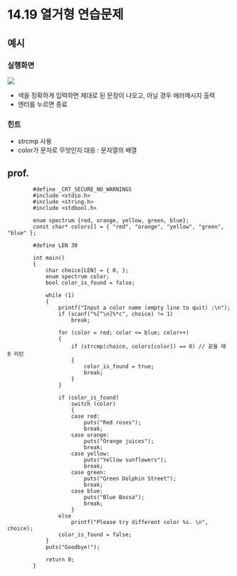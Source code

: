 # 14.19 열거형 연습문제
## 예시
### 실행화면
<img src="https://github.com/uber9ma/following_C/blob/master/images/chapter14/struct13.png?raw=true">

* 색을 정확하게 입력하면 제대로 된 문장이 나오고, 아닐 경우 에러메시지 출력
* 엔터를 누르면 종료

### 힌트
* strcmp 사용
* color가 문자로 무엇인지 대응 : 문자열의 배열

## prof.

			#define _CRT_SECURE_NO_WARNINGS
			#include <stdio.h>
			#include <string.h>
			#include <stdbool.h>

			enum spectrum {red, orange, yellow, green, blue};
			const char* colors[] = { "red", "orange", "yellow", "green", "blue" };

			#define LEN 30

			int main()
			{
				char choice[LEN] = { 0, };
				enum spectrum color;
				bool color_is_found = false;

				while (1)
				{
					printf("Input a color name (empty line to quit) :\n");
					if (scanf("%[^\n]%*c", choice) != 1)
						break;

					for (color = red; color <= blue; color++)
					{
						if (strcmp(choice, colors[color]) == 0) // 같을 때 0 리턴
						{
							color_is_found = true;
							break;
						}
					}

					if (color_is_found)
						switch (color)
						{
						case red:
							puts("Red roses");
							break;
						case orange:
							puts("Orange juices");
							break;
						case yellow:
							puts("Yellow sunflowers");
							break;
						case green:
							puts("Green Dolphin Street");
							break;
						case blue:
							puts("Blue Bossa");
							break;
						}
					else
						printf("Please try different color %s. \n", choice);
					color_is_found = false;
				}
				puts("Goodbye!");

				return 0;
			}